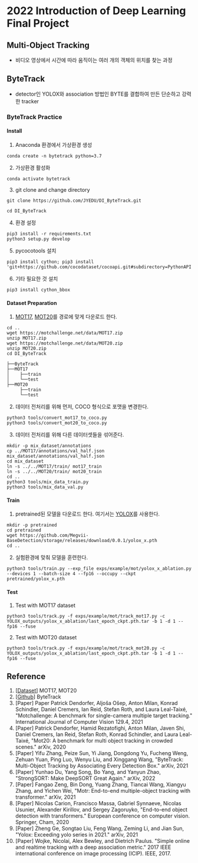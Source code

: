 # 2022 Introduction of Deep Learning Final Project
## Multi-Object Tracking
- 비디오 영상에서 시간에 따라 움직이는 여러 개의 객체의 위치를 찾는 과정
## ByteTrack
- detector인 YOLOX와 association 방법인 BYTE를 결합하여 만든 단순하고 강력한 tracker
### ByteTrack Practice
#### Install
1. Anaconda 환경에서 가상환경 생성
```
conda create -n bytetrack python=3.7
```
2. 가상환경 활성화
```
conda activate bytetrack
```
3. git clone and change directory
```
git clone https://github.com/JYEDU/DI_ByteTrack.git
```
```
cd DI_ByteTrack
```
4. 환경 설정
```
pip3 install -r requirements.txt
python3 setup.py develop
```
5. pycocotools 설치
```
pip3 install cython; pip3 install 'git+https://github.com/cocodataset/cocoapi.git#subdirectory=PythonAPI'
```
6. 기타 필요한 것 설치
```
pip3 install cython_bbox
```

#### Dataset Preparation
1. [MOT17](https://motchallenge.net/data/MOT17/), [MOT20](https://motchallenge.net/data/MOT20/)를 경로에 맞게 다운로드 한다.
```
cd ..
wget https://motchallenge.net/data/MOT17.zip
unzip MOT17.zip
wget https://motchallenge.net/data/MOT20.zip
unzip MOT20.zip
cd DI_ByteTrack
```
```
├──ByteTrack
├──MOT17
│    ├──train
│    └──test
├──MOT20
     ├──train
     └──test
```
2. 데이터 전처리를 위해 먼저, COCO 형식으로 포맷을 변경한다.
```
python3 tools/convert_mot17_to_coco.py
python3 tools/convert_mot20_to_coco.py
```
3. 데이터 전처리를 위해 다른 데이터셋들을 섞어준다.
```
mkdir -p mix_dataset/annotations
cp ../MOT17/annotations/val_half.json mix_dataset/annotations/val_half.json
cd mix_dataset
ln -s ../../MOT17/train/ mot17_train
ln -s ../../MOT20/train/ mot20_train
cd ..
python3 tools/mix_data_train.py
python3 tools/mix_data_val.py
```

#### Train
1. pretrained된 모델을 다운로드 한다. 여기서는 [YOLOX](https://github.com/Megvii-BaseDetection/YOLOX/tree/0.1.0)를 사용한다.
```
mkdir -p pretrained
cd pretrained
wget https://github.com/Megvii-BaseDetection/storage/releases/download/0.0.1/yolox_x.pth
cd ..
```

2. 실험환경에 맞춰 모델을 훈련한다.
```
python3 tools/train.py --exp_file exps/example/mot/yolox_x_ablation.py --devices 1 --batch-size 4 --fp16 --occupy --ckpt pretrained/yolox_x.pth

```

#### Test
1. Test with MOT17 dataset
```
python3 tools/track.py -f exps/example/mot/track_mot17.py -c YOLOX_outputs/yolox_x_ablation/last_epoch_ckpt.pth.tar -b 1 -d 1 --fp16 --fuse
```
2. Test with MOT20 dataset
```
python3 tools/track.py -f exps/example/mot/track_mot20.py -c YOLOX_outputs/yolox_x_ablation/last_epoch_ckpt.pth.tar -b 1 -d 1 --fp16 --fuse
```

## Reference
1. [[Dataset](https://motchallenge.net/)] MOT17, MOT20
2. [[Github](https://github.com/ifzhang/ByteTrack)] ByteTrack
3. [Paper] Paper Patrick Dendorfer, Aljoša Ošep, Anton Milan, Konrad Schindler, Daniel Cremers, Ian Reid, Stefan Roth, and Laura Leal-Taixé, "Motchallenge: A benchmark for single-camera multiple target tracking." International Journal of Computer Vision 129.4, 2021
4. [Paper] Patrick Dendorfer, Hamid Rezatofighi, Anton Milan, Javen Shi, Daniel Cremers, Ian Reid, Stefan Roth, Konrad Schindler, and Laura Leal-Taixé, "Mot20: A benchmark for multi object tracking in crowded scenes." arXiv, 2020
5. [Paper] Yifu Zhang, Peize Sun, Yi Jiang, Dongdong Yu, Fucheng Weng, Zehuan Yuan, Ping Luo, Wenyu Liu, and Xinggang Wang, "ByteTrack: Multi-Object Tracking by Associating Every Detection Box." arXiv, 2021
6. [Paper] Yunhao Du, Yang Song, Bo Yang, and Yanyun Zhao, "StrongSORT: Make DeepSORT Great Again." arXiv, 2022
7. [Paper] Fangao Zeng, Bin Dong, Yuang Zhang, Tiancai Wang, Xiangyu Zhang, and Yichen Wei, "Motr: End-to-end multiple-object tracking with transformer." arXiv, 2021
8. [Paper] Nicolas Carion, Francisco Massa, Gabriel Synnaeve, Nicolas Usunier, Alexander Kirillov, and Sergey Zagoruyko, "End-to-end object detection with transformers." European conference on computer vision. Springer, Cham, 2020
9. [Paper] Zheng Ge, Songtao Liu, Feng Wang, Zeming Li, and Jian Sun, "Yolox: Exceeding yolo series in 2021." arXiv, 2021
10. [Paper] Wojke, Nicolai, Alex Bewley, and Dietrich Paulus. "Simple online and realtime tracking with a deep association metric." 2017 IEEE international conference on image processing (ICIP). IEEE, 2017.
